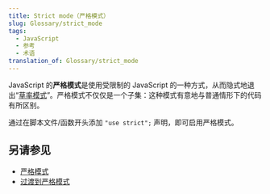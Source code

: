 ```yaml
---
title: Strict mode（严格模式）
slug: Glossary/strict_mode
tags:
  - JavaScript
  - 参考
  - 术语
translation_of: Glossary/strict_mode
---
```

JavaScript 的**严格模式**是使用受限制的 JavaScript 的一种方式，从而隐式地退出“[草率模式](/zh-CN/docs/Glossary/Sloppy_mode)”。严格模式不仅仅是一个子集：这种模式有意地与普通情形下的代码有所区别。

通过在脚本文件/函数开头添加 `"use strict";` 声明，即可启用严格模式。

## 另请参见

- [严格模式](/zh-CN/docs/Web/JavaScript/Reference/Strict_mode)
- [过渡到严格模式](/zh-CN/docs/Web/JavaScript/Reference/Strict_mode/Transitioning_to_strict_mode)
